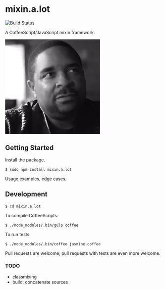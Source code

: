 # mixin.a.lot

[![Build Status](https://travis-ci.org/yangmillstheory/mix.it.svg?branch=master)](https://travis-ci.org/yangmillstheory/mix.it)

A CoffeeScript/JavaScript mixin framework.

![mixin.a.lot logo](images/icon.jpg)

## Getting Started ##

Install the package.

    $ sudo npm install mixin.a.lot
    
Usage examples, edge cases.
    
## Development ##

    $ cd mixin.a.lot

To compile CoffeeScripts:

    $ ./node_modules/.bin/gulp coffee
    
To run tests:
    
    $ ./node_modules/.bin/coffee jasmine.coffee
    
Pull requests are welcome; pull requests with tests are even more welcome.


### TODO ###

* classmixing
* build: concatenate sources
